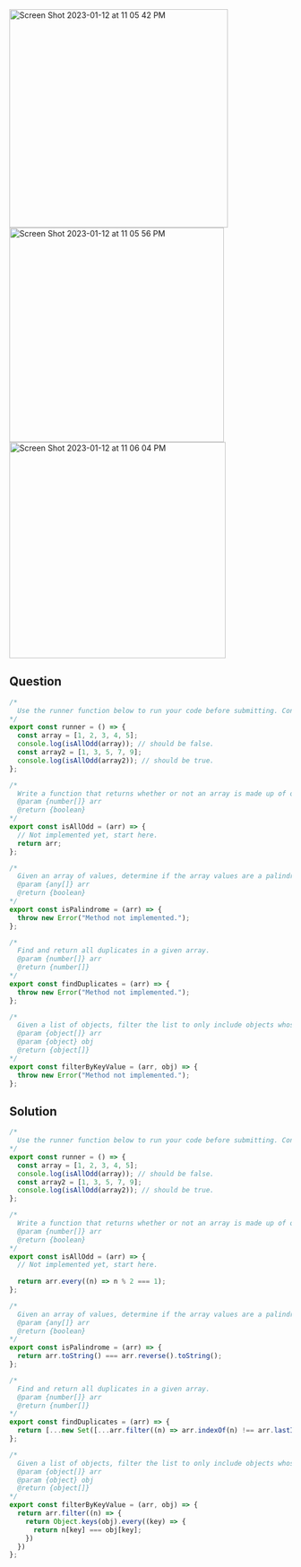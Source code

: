 <img width="390" alt="Screen Shot 2023-01-12 at 11 05 42 PM" src="https://user-images.githubusercontent.com/37787994/212241743-96ec3ccd-eb5a-4828-8013-f548a2ac0cd8.png">
<img width="383" alt="Screen Shot 2023-01-12 at 11 05 56 PM" src="https://user-images.githubusercontent.com/37787994/212241770-eaf0e304-7f8f-490e-b68f-715d23c137f1.png">
<img width="386" alt="Screen Shot 2023-01-12 at 11 06 04 PM" src="https://user-images.githubusercontent.com/37787994/212241789-c3795dd0-a421-4c79-acaa-3fa5d9813d88.png">


## Question
```js
/*
  Use the runner function below to run your code before submitting. Console logs will not work if you do not use the runner function.
*/
export const runner = () => {
  const array = [1, 2, 3, 4, 5];
  console.log(isAllOdd(array)); // should be false.
  const array2 = [1, 3, 5, 7, 9];
  console.log(isAllOdd(array2)); // should be true.
};

/* 
  Write a function that returns whether or not an array is made up of only odd numbers.
  @param {number[]} arr
  @return {boolean}
*/
export const isAllOdd = (arr) => {
  // Not implemented yet, start here.
  return arr;
};

/* 
  Given an array of values, determine if the array values are a palindrome.
  @param {any[]} arr
  @return {boolean}
*/
export const isPalindrome = (arr) => {
  throw new Error("Method not implemented.");
};

/* 
  Find and return all duplicates in a given array.
  @param {number[]} arr
  @return {number[]}
*/
export const findDuplicates = (arr) => {
  throw new Error("Method not implemented.");
};

/*
  Given a list of objects, filter the list to only include objects whose property values match the given key-value pairs.
  @param {object[]} arr
  @param {object} obj
  @return {object[]}
*/
export const filterByKeyValue = (arr, obj) => {
  throw new Error("Method not implemented.");
};

```

## Solution
```js
/*
  Use the runner function below to run your code before submitting. Console logs will not work if you do not use the runner function.
*/
export const runner = () => {
  const array = [1, 2, 3, 4, 5];
  console.log(isAllOdd(array)); // should be false.
  const array2 = [1, 3, 5, 7, 9];
  console.log(isAllOdd(array2)); // should be true.
};

/* 
  Write a function that returns whether or not an array is made up of only odd numbers.
  @param {number[]} arr
  @return {boolean}
*/
export const isAllOdd = (arr) => {
  // Not implemented yet, start here.
  
  return arr.every((n) => n % 2 === 1);
};

/* 
  Given an array of values, determine if the array values are a palindrome.
  @param {any[]} arr
  @return {boolean}
*/
export const isPalindrome = (arr) => {
  return arr.toString() === arr.reverse().toString();
};

/* 
  Find and return all duplicates in a given array.
  @param {number[]} arr
  @return {number[]}
*/
export const findDuplicates = (arr) => {
  return [...new Set([...arr.filter((n) => arr.indexOf(n) !== arr.lastIndexOf(n))])]
};

/*
  Given a list of objects, filter the list to only include objects whose property values match the given key-value pairs.
  @param {object[]} arr
  @param {object} obj
  @return {object[]}
*/
export const filterByKeyValue = (arr, obj) => {
  return arr.filter((n) => {
    return Object.keys(obj).every((key) => {
      return n[key] === obj[key];
    })
  })
};

```
